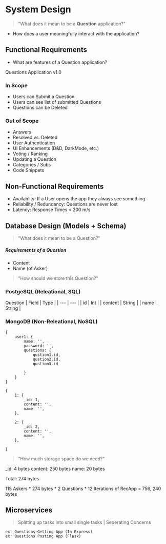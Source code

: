 # System Design

>"What does it mean to be a **Question** application?"

* How does a user meaningfully interact with the application?

## Functional Requirements

* What are features of a Question application?

Questions Application v1.0

### In Scope

- Users can Submit a Question
- Users can see list of submitted Questions
- Questions can be Deleted

### Out of Scope

- Answers
- Resolved vs. Deleted
- User Authentication
- UI Enhancements (D&D, DarkMode, etc.)
- Voting / Ranking
- Updating a Question
- Categories / Subs
- Code Snippets


## Non-Functional Requirements

- Availablity: If a User opens the app they always see something
- Reliability / Redundancy: Questions are never lost
- Latency: Response Times < 200 m/s

## Database Design (Models + Schema)

>"What does it mean to be a Question?"

##### Requirements of a Question

- Content
- Name (of Asker)

> "How should we store this Question?"

### PostgeSQL (Releational, SQL)

 Question 
| Field | Type |
| --- | --- |
| id | Int |
| content | String | 
| name | String | 

### MongoDB (Non-Releational, NoSQL)
    {
        user1: {
            name: '',
            password: '',
            questions: {
                qustion1.id,
                qustion2.id,
                qustion3.id

            }
        }
    }

    {
        1: {
            _id: 1,
            content: '',
            name: '',
        },
        
        2: {
            _id: 2,
            content: '',
            name: '',
        },

    }

> "How much storage space do we need?"    

_id: 4 bytes
content: 250 bytes
name: 20 bytes

Total: 274 bytes

115 Askers * 274 bytes * 2 Questions * 12 Iterations of RecApp = 756, 240 bytes

## Microservices
>Splitting up tasks into small single tasks | Seperating Concerns

    ex: Questions Getting App (In Express)
    ex: Questions Posting App (Flask)
